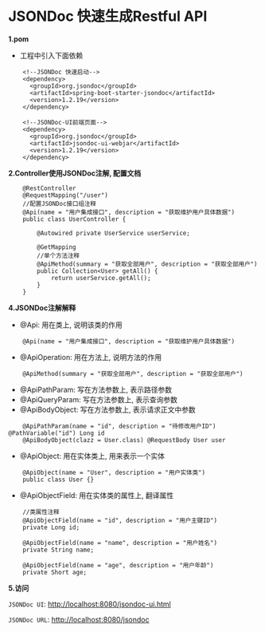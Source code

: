 # JSONDoc 快速生成Restful API

**1.pom**

- 工程中引入下面依赖 
```
    <!--JSONDoc 快速启动-->
    <dependency>
      <groupId>org.jsondoc</groupId>
      <artifactId>spring-boot-starter-jsondoc</artifactId>
      <version>1.2.19</version>
    </dependency>

    <!--JSONDoc-UI前端页面-->
    <dependency>
      <groupId>org.jsondoc</groupId>
      <artifactId>jsondoc-ui-webjar</artifactId>
      <version>1.2.19</version>
    </dependency>
```

**2.Controller使用JSONDoc注解, 配置文档**

```
    @RestController
    @RequestMapping("/user")
    //配置JSONDoc接口组注释
    @Api(name = "用户集成接口", description = "获取维护用户具体数据")
    public class UserController {
    
        @Autowired private UserService userService;
    
        @GetMapping
        //单个方法注释
        @ApiMethod(summary = "获取全部用户", description = "获取全部用户")
        public Collection<User> getAll() {
            return userService.getAll();
        }
    }
```

**4.JSONDoc注解解释**

- @Api: 用在类上, 说明该类的作用
```
    @Api(name = "用户集成接口", description = "获取维护用户具体数据")
```

- @ApiOperation: 用在方法上, 说明方法的作用
```
    @ApiMethod(summary = "获取全部用户", description = "获取全部用户")
```

- @ApiPathParam: 写在方法参数上, 表示路径参数			
- @ApiQueryParam: 写在方法参数上, 表示查询参数			
- @ApiBodyObject: 写在方法参数上, 表示请求正文中参数
```
    @ApiPathParam(name = "id", description = "待修改用户ID") @PathVariable("id") Long id
    @ApiBodyObject(clazz = User.class) @RequestBody User user
```

- @ApiObject: 用在实体类上, 用来表示一个实体
```
    @ApiObject(name = "User", description = "用户实体类")
    public class User {}
```

- @ApiObjectField: 用在实体类的属性上, 翻译属性
```
    //类属性注释
    @ApiObjectField(name = "id", description = "用户主键ID")
    private Long id;

    @ApiObjectField(name = "name", description = "用户姓名")
    private String name;

    @ApiObjectField(name = "age", description = "用户年龄")
    private Short age;
```

**5.访问**

`JSONDoc UI`: [http://localhost:8080/jsondoc-ui.html](http://localhost:8080/jsondoc-ui.html) 

`JSONDoc URL`: [http://localhost:8080/jsondoc](http://localhost:8080/jsondoc)
